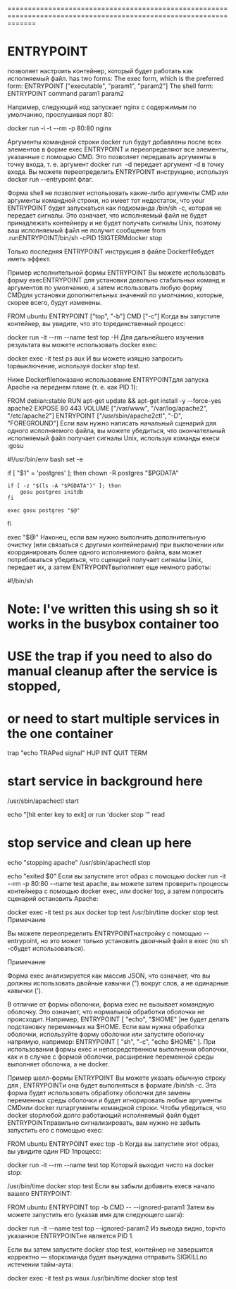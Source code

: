 ===================================================================================================================
# ENTRYPOINT
позволяет настроить контейнер, который будет работать как исполняемый файл.
has two forms:
  The exec form, which is the preferred form:
ENTRYPOINT ["executable", "param1", "param2"]
  The shell form:
ENTRYPOINT command param1 param2

  Например, следующий код запускает nginx с содержимым по умолчанию, прослушивая порт 80:

docker run -i -t --rm -p 80:80 nginx
  
  Аргументы командной строки docker run <image>будут добавлены после всех элементов в форме exec ENTRYPOINT и переопределяют все элементы, указанные с помощью CMD. Это позволяет передавать аргументы в точку входа, т. е. аргумент docker run <image> -d передает аргумент -d в точку входа. Вы можете переопределить ENTRYPOINT инструкцию, используя docker run --entrypoint флаг.

  Форма shell не позволяет использовать какие-либо аргументы CMD или аргументы командной строки, но имеет тот недостаток, что your ENTRYPOINT будет запускаться как подкоманда /bin/sh -c, которая не передает сигналы. Это означает, что исполняемый файл не будет принадлежать контейнеру и не будет получать сигналы Unix, поэтому ваш исполняемый файл не получит сообщение from .runENTRYPOINT/bin/sh -cPID 1SIGTERMdocker stop <container>

Только последняя ENTRYPOINT инструкция в файле Dockerfileбудет иметь эффект.

Пример исполнительной формы ENTRYPOINT 
Вы можете использовать форму execENTRYPOINT для установки довольно стабильных команд и аргументов по умолчанию, а затем использовать любую форму CMDдля установки дополнительных значений по умолчанию, которые, скорее всего, будут изменены.

FROM ubuntu
ENTRYPOINT ["top", "-b"]
CMD ["-c"]
Когда вы запустите контейнер, вы увидите, что это topединственный процесс:


 docker run -it --rm --name test  top -H
Для дальнейшего изучения результата вы можете использовать docker exec:


 docker exec -it test ps aux
И вы можете изящно запросить topвыключение, используя docker stop test.

Ниже Dockerfileпоказано использование ENTRYPOINTдля запуска Apache на переднем плане (т. е. как PID 1):


FROM debian:stable
RUN apt-get update && apt-get install -y --force-yes apache2
EXPOSE 80 443
VOLUME ["/var/www", "/var/log/apache2", "/etc/apache2"]
ENTRYPOINT ["/usr/sbin/apache2ctl", "-D", "FOREGROUND"]
Если вам нужно написать начальный сценарий для одного исполняемого файла, вы можете убедиться, что окончательный исполняемый файл получает сигналы Unix, используя команды execи :gosu


#!/usr/bin/env bash
set -e

if [ "$1" = 'postgres' ]; then
    chown -R postgres "$PGDATA"

    if [ -z "$(ls -A "$PGDATA")" ]; then
        gosu postgres initdb
    fi

    exec gosu postgres "$@"
fi

exec "$@"
Наконец, если вам нужно выполнить дополнительную очистку (или связаться с другими контейнерами) при выключении или координировать более одного исполняемого файла, вам может потребоваться убедиться, что сценарий получает сигналы Unix, передает их, а затем ENTRYPOINTвыполняет еще немного работы:


#!/bin/sh
# Note: I've written this using sh so it works in the busybox container too

# USE the trap if you need to also do manual cleanup after the service is stopped,
#     or need to start multiple services in the one container
trap "echo TRAPed signal" HUP INT QUIT TERM

# start service in background here
/usr/sbin/apachectl start

echo "[hit enter key to exit] or run 'docker stop <container>'"
read

# stop service and clean up here
echo "stopping apache"
/usr/sbin/apachectl stop

echo "exited $0"
Если вы запустите этот образ с помощью docker run -it --rm -p 80:80 --name test apache, вы можете затем проверить процессы контейнера с помощью docker exec, или docker top, а затем попросить сценарий остановить Apache:


 docker exec -it test ps aux
 docker top test
 /usr/bin/time docker stop test
Примечание

Вы можете переопределить ENTRYPOINTнастройку с помощью --entrypoint, но это может только установить двоичный файл в exec (no sh -cбудет использоваться).

Примечание

Форма exec анализируется как массив JSON, что означает, что вы должны использовать двойные кавычки (") вокруг слов, а не одинарные кавычки (').

В отличие от формы оболочки, форма exec не вызывает командную оболочку. Это означает, что нормальной обработки оболочки не происходит. Например, ENTRYPOINT [ "echo", "$HOME" ]не будет делать подстановку переменных на $HOME. Если вам нужна обработка оболочки, используйте форму оболочки или запустите оболочку напрямую, например: ENTRYPOINT [ "sh", "-c", "echo $HOME" ]. При использовании формы exec и непосредственном выполнении оболочки, как и в случае с формой оболочки, расширение переменной среды выполняет оболочка, а не docker.

Пример шелл-формы ENTRYPOINT 
Вы можете указать обычную строку для , ENTRYPOINTи она будет выполняться в формате /bin/sh -c. Эта форма будет использовать обработку оболочки для замены переменных среды оболочки и будет игнорировать любые аргументы CMDили docker runаргументы командной строки. Чтобы убедиться, что docker stopлюбой долго работающий исполняемый файл будет ENTRYPOINTправильно сигнализировать, вам нужно не забыть запустить его с помощью exec:


FROM ubuntu
ENTRYPOINT exec top -b
Когда вы запустите этот образ, вы увидите один PID 1процесс:


 docker run -it --rm --name test top
Который выходит чисто на docker stop:


 /usr/bin/time docker stop test
Если вы забыли добавить execв начало вашего ENTRYPOINT:


FROM ubuntu
ENTRYPOINT top -b
CMD -- --ignored-param1
Затем вы можете запустить его (указав имя для следующего шага):


 docker run -it --name test top --ignored-param2
Из вывода видно, topчто указанное ENTRYPOINTне является PID 1.

Если вы затем запустите docker stop test, контейнер не завершится корректно — stopкоманда будет вынуждена отправить SIGKILLпо истечении тайм-аута:


 docker exec -it test ps waux
 /usr/bin/time docker stop test


